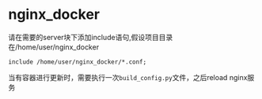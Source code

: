 # nginx_docker
请在需要的server块下添加include语句,假设项目目录在/home/user/nginx_docker
```
include /home/user/nginx_docker/*.conf;
```

当有容器进行更新时，需要执行一次`build_config.py`文件，之后reload nginx服务
